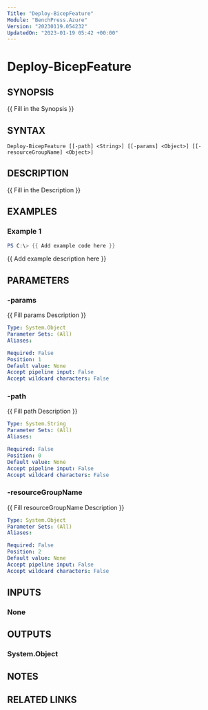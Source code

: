 ```yaml
---
Title: "Deploy-BicepFeature"
Module: "BenchPress.Azure"
Version: "20230119.054232"
UpdatedOn: "2023-01-19 05:42 +00:00"
---
```

# Deploy-BicepFeature

## SYNOPSIS
{{ Fill in the Synopsis }}

## SYNTAX

```
Deploy-BicepFeature [[-path] <String>] [[-params] <Object>] [[-resourceGroupName] <Object>]
```

## DESCRIPTION
{{ Fill in the Description }}

## EXAMPLES

### Example 1
```powershell
PS C:\> {{ Add example code here }}
```

{{ Add example description here }}

## PARAMETERS

### -params
{{ Fill params Description }}

```yaml
Type: System.Object
Parameter Sets: (All)
Aliases:

Required: False
Position: 1
Default value: None
Accept pipeline input: False
Accept wildcard characters: False
```

### -path
{{ Fill path Description }}

```yaml
Type: System.String
Parameter Sets: (All)
Aliases:

Required: False
Position: 0
Default value: None
Accept pipeline input: False
Accept wildcard characters: False
```

### -resourceGroupName
{{ Fill resourceGroupName Description }}

```yaml
Type: System.Object
Parameter Sets: (All)
Aliases:

Required: False
Position: 2
Default value: None
Accept pipeline input: False
Accept wildcard characters: False
```

## INPUTS

### None
## OUTPUTS

### System.Object
## NOTES

## RELATED LINKS


